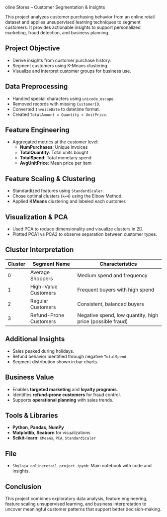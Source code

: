 oline Stores – Customer Segmentation & Insights

This project analyzes customer purchasing behavior from an online retail dataset and applies unsupervised learning techniques to segment customers. It provides actionable insights to support personalized marketing, fraud detection, and business planning.

##  Project Objective

- Derive insights from customer purchase history.
- Segment customers using K-Means clustering.
- Visualize and interpret customer groups for business use.

##  Data Preprocessing

- Handled special characters using `unicode_escape`.
- Removed records with missing `CustomerID`.
- Converted `InvoiceDate` to datetime format.
- Created `TotalAmount = Quantity × UnitPrice`.

## Feature Engineering

- Aggregated metrics at the customer level:
  - **NumPurchases**: Unique invoices
  - **TotalQuantity**: Total units bought
  - **TotalSpend**: Total monetary spend
  - **AvgUnitPrice**: Mean price per item

##  Feature Scaling & Clustering

- Standardized features using `StandardScaler`.
- Chose optimal clusters (`k=4`) using the Elbow Method.
- Applied **KMeans** clustering and labeled each customer.

##  Visualization & PCA

- Used PCA to reduce dimensionality and visualize clusters in 2D.
- Plotted PCA1 vs PCA2 to observe separation between customer types.

##  Cluster Interpretation

| Cluster | Segment Name          | Characteristics                                        |
|--------|------------------------|---------------------------------------------------------|
| 0      | Average Shoppers       | Medium spend and frequency                             |
| 1      | High-Value Customers   | Frequent buyers with high spend                        |
| 2      | Regular Customers      | Consistent, balanced buyers                            |
| 3      | Refund-Prone Customers | Negative spend, low quantity, high price (possible fraud) |

##  Additional Insights

- Sales peaked during holidays.
- Refund behavior identified through negative `TotalSpend`.
- Segment distribution shown in bar charts.

##  Business Value

- Enables **targeted marketing** and **loyalty programs**.
- Identifies **refund-prone customers** for fraud control.
- Supports **operational planning** with sales trends.

## Tools & Libraries

- **Python**, **Pandas**, **NumPy**
- **Matplotlib**, **Seaborn** for visualizations
- **Scikit-learn**: `KMeans`, `PCA`, `StandardScaler`

##  File

- `Shylaja_onlineretail_project.ipynb`: Main notebook with code and insights.

##  Conclusion

This project combines exploratory data analysis, feature engineering, feature scaling unsupervised learning, and business interpretation to uncover meaningful customer patterns that support better decision-making.


